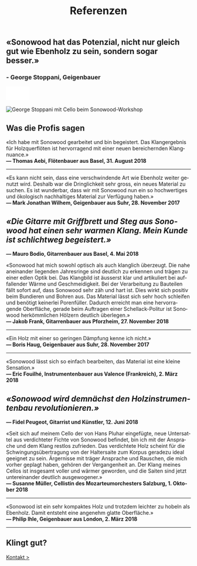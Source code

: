﻿---
lang: de
title: 'Referenzen'
order: 3
---

<div class="full-width-kenburns">
<div class="wrap-bg-image">

## «Sonowood hat das Potenzial, nicht nur gleich gut wie Ebenholz zu sein, sondern sogar besser.»

### \- George Stoppani, Geigenbauer

![arrow down](/assets/images/arrow-d-white.svg)

</div>
<img srcset="/assets/images/testimonial_cover2_2x.jpg"
     src="/assets/images/testimonial_cover2.jpg" alt="George Stoppani mit Cello beim Sonowood-Workshop">
</div>

<div class="full-width">
<div class="wrap -cols2">

## Was die Profis sagen

«Ich habe mit Sonowood gearbeitet und bin begeistert. Das Klangergebnis für Holzquerflöten ist hervorragend mit einer neuen bereichernden Klangnuance.»  
**— Thomas Aebi, Flötenbauer aus Basel, 31. August 2018**


-----

«Es kann nicht sein, dass eine verschwindende Art wie Ebenholz weiter genutzt wird. Deshalb war die Dringlichkeit sehr gross, ein neues Material zu suchen. Es ist wunderbar, dass wir mit Sonowood nun ein so hochwertiges und ökologisch nachhaltiges Material zur Verfügung haben.»  
**— Mark Jonathan Wilhem, Geigenbauer aus Suhr, 28. November 2017**

</div>
</div>

<div class="full-width-grey">
<div class="wrap -cols2">

## *«Die Gitarre mit Griffbrett und Steg aus Sonowood hat einen sehr warmen Klang. Mein Kunde ist schlichtweg begeistert.»*

**— Mauro Bodio, Gitarrenbauer aus Basel, 4. Mai 2018**

</div>
</div>

<div class="full-width">
<div class="wrap -cols2">


«Sonowood hat mich sowohl optisch als auch klanglich überzeugt. Die nahe aneinander liegenden Jahresringe sind deutlich zu erkennen und trägen zu einer edlen Optik bei. Das Klangbild ist äusserst klar und artikuliert bei auffallender Wärme und Geschmeidigkeit. Bei der Verarbeitung zu Bauteilen fällt sofort auf, dass Sonowood sehr zäh und hart ist. Dies wirkt sich positiv beim Bundieren und Bohren aus. Das Material lässt sich sehr hoch schleifen und benötigt keinerlei Porenfüller. Dadurch erreicht man eine hervorragende Oberfläche, gerade beim Auftragen einer Schellack-Politur ist Sonowood herkömmlichen Hölzern deutlich überlegen.»  
**— Jakob Frank, Gitarrenbauer aus Pforzheim, 27. November 2018**

-----

«Ein Holz mit einer so geringen Dämpfung kenne ich nicht.»  
**— Boris Haug, Geigenbauer aus Suhr, 28. November 2017**

-----

«Sonowood lässt sich so einfach bearbeiten, das Material ist eine kleine Sensation.»  
**— Eric Fouilhé, Instrumentenbauer aus Valence (Frankreich), 2. März 2018**

</div>
</div>

<div class="full-width-red">
<div class="wrap -cols2">

## *«Sonowood wird demnächst den Holzinstrumentenbau revolutionieren.»*

**— Fidel Peugeot, Gitarrist und Künstler, 12. Juni 2018**

</div>
</div>

<div class="full-width">
<div class="wrap -cols2">

«Seit sich auf meinem Cello der von Hans Pluhar eingefügte, neue Untersattel aus verdichteter Fichte von Sonowood befindet, bin ich mit der Ansprache und dem Klang restlos zufrieden. Das verdichtete Holz scheint für die Schwingungsübertragung von der Haltersaite zum Korpus geradezu ideal geeignet zu sein. Ärgernisse mit träger Ansprache und Rauschen, die mich vorher geplagt haben, gehören der Vergangenheit an. Der Klang meines Cellos ist insgesamt voller und wärmer geworden, und die Saiten sind jetzt untereinander deutlich ausgewogener.»  
**— Susanne Müller, Cellistin des Mozarteumorchesters Salzburg, 1. Oktober 2018**


-----

«Sonowood ist ein sehr kompaktes Holz und trotzdem leichter zu hobeln als Ebenholz. Damit entsteht eine angenehm glatte Oberfläche.»  
**— Philip Ihle, Geigenbauer aus London, 2. März 2018**

-----


## Klingt gut?

<a class="btn -red" href="/de/contact">Kontakt ></a>

</div>
</div>
